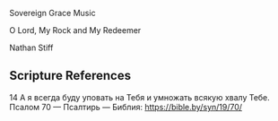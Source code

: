 Sovereign Grace Music

O Lord, My Rock and My Redeemer

Nathan Stiff


## Scripture References

14 А я всегда буду уповать на Тебя и умножать всякую хвалу Тебе.
Псалом 70 — Псалтирь — Библия: https://bible.by/syn/19/70/

